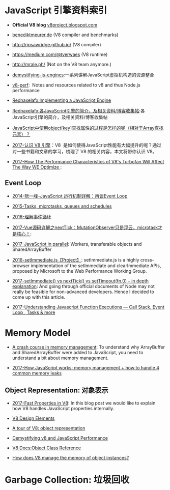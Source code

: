 
# JavaScript 引擎资料索引


- **Official V8 blog** [v8project.blogspot.com](http://v8project.blogspot.com/)


- [benediktmeurer.de](https://t.co/CzlzNpYFzx) (V8 compiler and benchmarks)

- <http://ripsawridge.github.io/> (V8 compiler)

- <https://medium.com/@tverwaes> (V8 runtime)

- <http://mrale.ph/> (Not on the V8 team anymore.)


- [demystifying-js-engines](https://github.com/a0viedo/demystifying-js-engines):一系列讲解JavaScript虚拟机构造的资源整合
 
- [v8-perf](https://github.com/thlorenz/v8-perf):  Notes and resources related to v8 and thus Node.js performance

- [Rednaxelafx:Implementing a JavaScript Engine](http://www.slideshare.net/RednaxelaFX/implement-js-krystalmok20131110) 

- [Rednaxelafx:各JavaScript引擎的简介，及相关资料/博客收集帖](http://hllvm.group.iteye.com/group/topic/37596):各JavaScript引擎的简介，及相关资料/博客收集帖 

- [JavaScript中使用object[key]查找属性的过程是怎样的呢（相对于Array查找元素）？](https://www.zhihu.com/question/30848981/answer/51997592) 

- [2017-认识 V8 引擎](https://zhuanlan.zhihu.com/p/27628685)：V8  是如何使得JavaScript性能有大幅提升的呢？通过对一些书籍和文章的学习，梳理了 V8 的相关内容，本文将带你认识 V8。

- [2017-How The Performance Characteristics of V8's Turbofan Will Affect The Way WE Optimize ](https://www.nearform.com/blog/node-js-is-getting-a-new-v8-with-turbofan/): 



## Event Loop



- [2014-阮一峰-JavaScript 运行机制详解：再谈Event Loop](http://www.ruanyifeng.com/blog/2014/10/event-loop.html)

- [2015-Tasks, microtasks, queues and schedules](https://jakearchibald.com/2015/tasks-microtasks-queues-and-schedules/)



- [2016-理解事件循环](https://github.com/ccforward/cc/issues/47)



- [2017-Vue源码详解之nextTick：MutationObserver只是浮云，microtask才是核心！](https://segmentfault.com/a/1190000008589736): 

- [2017-JavaScript in parallel](http://50linesofco.de/post/2017-02-06-javascript-in-parallel-web-workers-transferables-and-sharedarraybuffer): Workers, transferable objects and SharedArrayBuffer

- [2016-setImmediate.js【Project】](https://github.com/YuzuJS/setImmediate): setImmediate.js is a highly cross-browser implementation of the setImmediate and clearImmediate APIs, proposed by Microsoft to the Web Performance Working Group.

- [2017-setImmediate() vs nextTick() vs setTimeout(fn,0) – in depth explanation](http://voidcanvas.com/setimmediate-vs-nexttick-vs-settimeout/): And going through official documents of Node may not really be feasible for non-advanced developers. Hence I decided to come up with this article.

- [2017-Understanding Javascript Function Executions — Call Stack, Event Loop , Tasks & more ](https://medium.com/@gaurav.pandvia/understanding-javascript-function-executions-tasks-event-loop-call-stack-more-part-1-5683dea1f5ec?source=linkShare-fe48c4221a4c-1503534847) 




# Memory Model



- [A crash course in memory management](https://parg.co/b9p): To understand why ArrayBuffer and SharedArrayBuffer were added to JavaScript, you need to understand a bit about memory management.



- [2017-How JavaScript works: memory management + how to handle 4 common memory leaks](https://parg.co/bnw)


## Object Representation: 对象表示



- [2017-Fast Properties in V8](https://parg.co/b70): In this blog post we would like to explain how V8 handles JavaScript properties internally.


- [V8 Design Elements](https://github.com/v8/v8/wiki/Design%20Elements)

- [A tour of V8: object representation](http://www.jayconrod.com/posts/52/a-tour-of-v8-object-representation)

- [Demystifying v8 and JavaScript Performance](http://thlorenz.com/talks/demystifying-v8/talk.pdf)

- [V8 Docs:Object Class Reference](https://v8docs.nodesource.com/node-7.2/db/d85/classv8_1_1_object.html)

- [How does V8 manage the memory of object instances?](http://stackoverflow.com/questions/7413168/how-does-v8-manage-the-memory-of-object-instances)




# Garbage Collection: 垃圾回收

